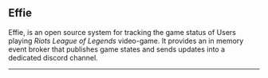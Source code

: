 Effie
----

Effie, is an open source system for tracking the game status 
of Users playing _Riots League of Legends_ video-game. It provides
an in memory event broker that publishes game states and
sends updates into a dedicated discord channel.

----
